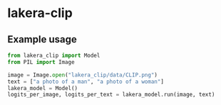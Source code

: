 # lakera-clip

## Example usage

```python
from lakera_clip import Model
from PIL import Image

image = Image.open("lakera_clip/data/CLIP.png")
text = ["a photo of a man", "a photo of a woman"]
lakera_model = Model()
logits_per_image, logits_per_text = lakera_model.run(image, text)
```


